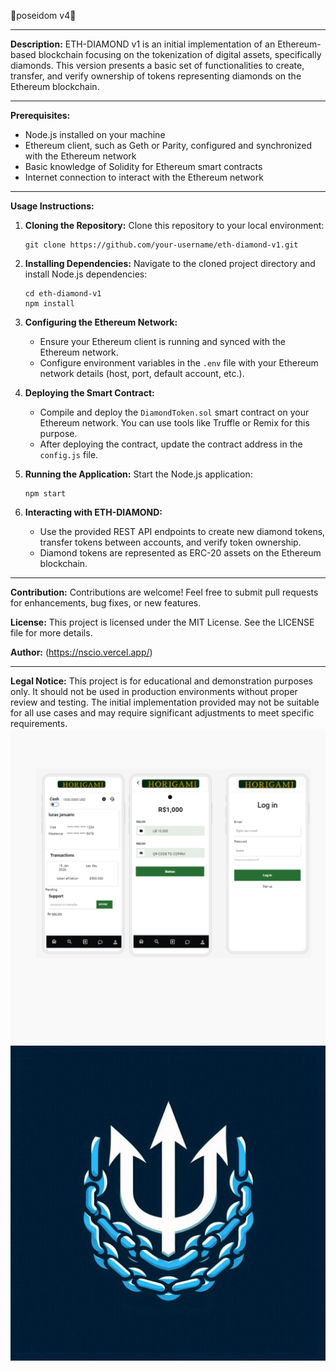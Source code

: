 🔱poseidom v4🔱

---

**Description:**
ETH-DIAMOND v1 is an initial implementation of an Ethereum-based blockchain focusing on the tokenization of digital assets, specifically diamonds. This version presents a basic set of functionalities to create, transfer, and verify ownership of tokens representing diamonds on the Ethereum blockchain.

---

**Prerequisites:**
- Node.js installed on your machine
- Ethereum client, such as Geth or Parity, configured and synchronized with the Ethereum network
- Basic knowledge of Solidity for Ethereum smart contracts
- Internet connection to interact with the Ethereum network

---

**Usage Instructions:**

1. **Cloning the Repository:**
   Clone this repository to your local environment:

   ```
   git clone https://github.com/your-username/eth-diamond-v1.git
   ```

2. **Installing Dependencies:**
   Navigate to the cloned project directory and install Node.js dependencies:

   ```
   cd eth-diamond-v1
   npm install
   ```

3. **Configuring the Ethereum Network:**
   - Ensure your Ethereum client is running and synced with the Ethereum network.
   - Configure environment variables in the `.env` file with your Ethereum network details (host, port, default account, etc.).

4. **Deploying the Smart Contract:**
   - Compile and deploy the `DiamondToken.sol` smart contract on your Ethereum network. You can use tools like Truffle or Remix for this purpose.
   - After deploying the contract, update the contract address in the `config.js` file.

5. **Running the Application:**
   Start the Node.js application:

   ```
   npm start
   ```

6. **Interacting with ETH-DIAMOND:**
   - Use the provided REST API endpoints to create new diamond tokens, transfer tokens between accounts, and verify token ownership.
   - Diamond tokens are represented as ERC-20 assets on the Ethereum blockchain.

---

**Contribution:**
Contributions are welcome! Feel free to submit pull requests for enhancements, bug fixes, or new features.

**License:**
This project is licensed under the MIT License. See the LICENSE file for more details.

**Author:**
(https://nscio.vercel.app/)

---

**Legal Notice:**
This project is for educational and demonstration purposes only. It should not be used in production environments without proper review and testing. The initial implementation provided may not be suitable for all use cases and may require significant adjustments to meet specific requirements.
<img src="ux.png">
<img src="logo.png">
